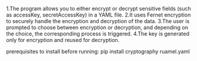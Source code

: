 1.The program allows you to either encrypt or decrypt sensitive fields (such as accessKey, secretAccessKey) in a YAML file.
2.It uses Fernet encryption to securely handle the encryption and decryption of the data.
3.The user is prompted to choose between encryption or decryption, and depending on the choice, the corresponding process is triggered. 
4.The key is generated only for encryption and reused for decryption.

prerequisites to install before running: pip install cryptography ruamel.yaml